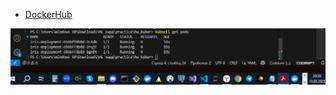 - [DockerHub](https://hub.docker.com/repository/docker/alexeyk12/iris_prediction/tags/latest/sha256-9fda0bb2e7bd4342b8417a18af553c6183b4ebe4f01683fe5f5eb2df07244782)

![Image](running_pods.png)
